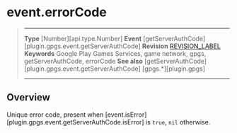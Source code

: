 # event.errorCode

> --------------------- ------------------------------------------------------------------------------------------
> __Type__              [Number][api.type.Number]
> __Event__             [getServerAuthCode][plugin.gpgs.event.getServerAuthCode]
> __Revision__          [REVISION_LABEL](REVISION_URL)
> __Keywords__          Google Play Games Services, game network, gpgs, getServerAuthCode, errorCode
> __See also__          [getServerAuthCode][plugin.gpgs.event.getServerAuthCode]
>						[gpgs.*][plugin.gpgs]
> --------------------- ------------------------------------------------------------------------------------------

## Overview

Unique error code, present when [event.isError][plugin.gpgs.event.getServerAuthCode.isError] is `true`, `nil` otherwise.